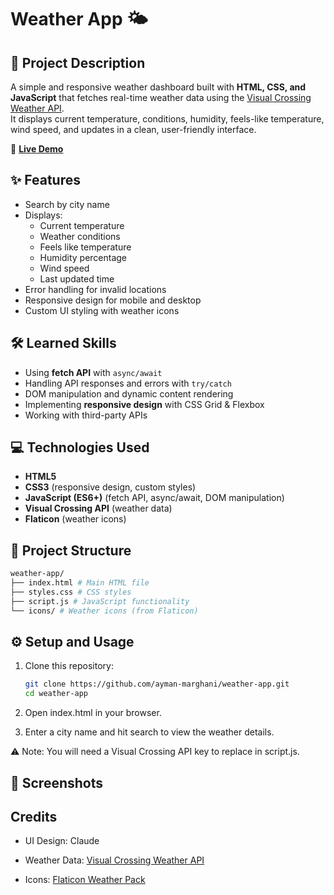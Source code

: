 # Weather App 🌤️

## 📖 Project Description
A simple and responsive weather dashboard built with **HTML, CSS, and JavaScript** that fetches real-time weather data using the [Visual Crossing Weather API](https://www.visualcrossing.com/weather-api/).  
It displays current temperature, conditions, humidity, feels-like temperature, wind speed, and updates in a clean, user-friendly interface.  

🔗 **[Live Demo]()**  

## ✨ Features
- Search by city name  
- Displays:
  - Current temperature  
  - Weather conditions  
  - Feels like temperature  
  - Humidity percentage  
  - Wind speed  
  - Last updated time  
- Error handling for invalid locations  
- Responsive design for mobile and desktop  
- Custom UI styling with weather icons  



## 🛠️ Learned Skills
- Using **fetch API** with `async/await`  
- Handling API responses and errors with `try/catch`  
- DOM manipulation and dynamic content rendering  
- Implementing **responsive design** with CSS Grid & Flexbox  
- Working with third-party APIs  



## 💻 Technologies Used
- **HTML5**  
- **CSS3** (responsive design, custom styles)  
- **JavaScript (ES6+)** (fetch API, async/await, DOM manipulation)  
- **Visual Crossing API** (weather data)  
- **Flaticon** (weather icons)  



## 📂 Project Structure
```bash
weather-app/
├── index.html # Main HTML file
├── styles.css # CSS styles
├── script.js # JavaScript functionality
└── icons/ # Weather icons (from Flaticon)
```

## ⚙️ Setup and Usage
1. Clone this repository:
   ```bash
   git clone https://github.com/ayman-marghani/weather-app.git
   cd weather-app
   ```
2. Open index.html in your browser.

3. Enter a city name and hit search to view the weather details.

⚠️ Note: You will need a Visual Crossing API key to replace in script.js.

## 📸 Screenshots


## Credits
- UI Design: Claude

- Weather Data: [Visual Crossing Weather API](https://www.visualcrossing.com/weather-api)

- Icons: [Flaticon Weather Pack](https://www.flaticon.com/packs/weather-161)

